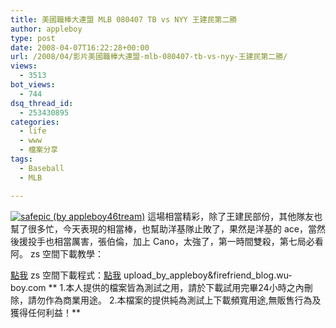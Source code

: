 ```yaml
---
title: 美國職棒大連盟 MLB 080407 TB vs NYY 王建民第二勝
author: appleboy
type: post
date: 2008-04-07T16:22:28+00:00
url: /2008/04/影片美國職棒大連盟-mlb-080407-tb-vs-nyy-王建民第二勝/
views:
  - 3513
bot_views:
  - 744
dsq_thread_id:
  - 253430895
categories:
  - life
  - www
  - 檔案分享
tags:
  - Baseball
  - MLB

---
```

[<img src="https://i1.wp.com/farm3.static.flickr.com/2412/2396371208_ed1babaed8.jpg?resize=500%2C371&#038;ssl=1" title="safepic (by appleboy46tream)" alt="safepic (by appleboy46tream)" data-recalc-dims="1" />][1] 這場相當精彩，除了王建民部份，其他隊友也幫了很多忙，今天表現的相當棒，也幫助洋基隊止敗了，果然是洋基的 ace，當然後援投手也相當厲害，張伯倫，加上 Cano，太強了，第一時間雙殺，第七局必看阿。 <!--more--> zs 空間下載教學：

[點我][2] zs 空間下載程式：[點我][3] upload\_by\_appleboy&firefriend_blog.wu-boy.com 
** 1.本人提供的檔案皆為測試之用，請於下載試用完畢24小時之內刪除，請勿作為商業用途。 2.本檔案的提供純為測試上下載頻寬用途,無販售行為及獲得任何利益！**

 [1]: https://www.flickr.com/photos/appleboy/2396371208/ "safepic (by appleboy46tream)"
 [2]: http://blog.yam.com/kuei0116/article/13803475
 [3]: http://www.badongo.com/file/8301356